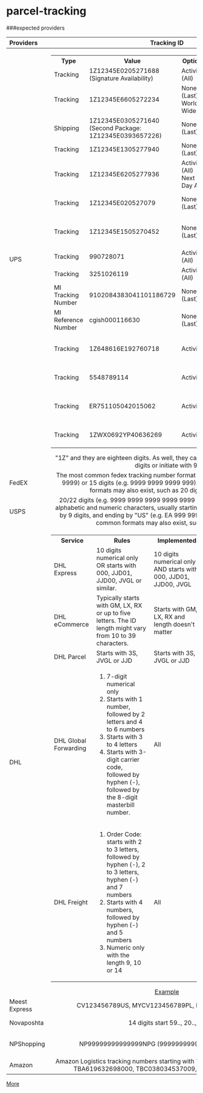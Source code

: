 # parcel-tracking

###expected providers

|    Providers    |                                                                                                                                                                                                                                                                                                                                                                                                                                                                                                                                                                                                                                                                                                                                                                                                                                                                                                                                                                                                                                                                                                            Tracking ID                                                                                                                                                                                                                                                                                                                                                                                                                                                                                                                                                                                                                                                                                                                                                                                                                                                                                                                                                                                                                                                                                                            |                                                                     API                                                                      |
|:----------------|:---------------------------------------------------------------------------------------------------------------------------------------------------------------------------------------------------------------------------------------------------------------------------------------------------------------------------------------------------------------------------------------------------------------------------------------------------------------------------------------------------------------------------------------------------------------------------------------------------------------------------------------------------------------------------------------------------------------------------------------------------------------------------------------------------------------------------------------------------------------------------------------------------------------------------------------------------------------------------------------------------------------------------------------------------------------------------------------------------------------------------------------------------------------------------------------------------------------------------------------------------------------------------------------------------------------------------------------------------------------------------------------------------------------------------------------------------------------------------------------------------------------------------------------------------------------------------------------------------------------------------------------------------------------------------------------------------------------------------------------------------------------------------------------------------------------------------------------------------------------------------------------------------------------------------------------------------------------------------------------------------------------------------------------------------------------------------------------------------------------------------------------------------------------------------------------------------------------------------------:|:--------------------------------------------------------------------------------------------------------------------------------------------:|
| UPS             | <table>  <tr>  <th>Type</th><th>Value</th><th> Option</th><th> Service</th><th> Response</th>  </tr>  <tr>  <td>Tracking</td><td>1Z12345E0205271688  (Signature Availability)</td><td>Activity (All)</td><td>2nd Day Air</td><td> Delivered</td>  </tr>  <tr>  <td>Tracking</td><td>1Z12345E6605272234</td><td> None (Last) World Wide </td><td>Express</td><td>Delivered</td>  </tr>  <tr>  <td>Shipping</td><td>1Z12345E0305271640  (Second Package:  1Z12345E0393657226)</td><td>None (Last)</td><td>Ground</td><td>Delivered</td>  </tr>  <tr>  <td>Tracking</td><td>1Z12345E1305277940</td><td>  None (Last)</td><td>Next Day Air   Saver</td><td>ORIGIN SCAN</td>  </tr>  <tr>  <td>Tracking</td><td>1Z12345E6205277936</td><td>Activity (All) Next Day Air </td><td>Saver</td><td>2nd Delivery attempt</td>  </tr>  <tr>  <td>Tracking</td><td>1Z12345E020527079</td><td>None (Last)</td><td></td><td>Invalid Tracking Number</td>  </tr>  <tr>  <td>Tracking</td><td>1Z12345E1505270452</td><td>None (Last)</td><td></td><td>No Tracking Information   Available</td>  </tr>  <tr>  <td>Tracking</td><td>990728071</td><td>Activity (All)</td><td>UPS Freight LTL</td><td>In Transit</td>  </tr>  <tr>  <td>Tracking</td><td>3251026119</td><td>Activity (All)</td><td></td><td>Delivered Origin CFS</td>  </tr>  <tr>  <td>MI Tracking Number</td><td>9102084383041101186729</td><td>None (Last)</td><td></td><td></td>  </tr>  <tr>  <td>MI Reference Number</td><td>cgish000116630</td><td> None (Last)</td><td></td><td></td>  </tr>  <tr>  <td>Tracking</td><td>1Z648616E192760718</td><td>Activity</td><td>UPS Worldwide Express Freight</td><td>Order Process by UPS</td>  </tr>  <tr>  <td>Tracking</td><td>5548789114</td><td>Activity</td><td>UPS Express Freight</td><td>Response for UPS Air Freight</td>  </tr>  <tr>  <td>Tracking</td><td>ER751105042015062</td><td>Activity</td><td>UPS Ocean</td><td>Response for UPS Ocean Freight</td>  </tr>  <tr>  <td>Tracking</td><td>1ZWX0692YP40636269</td><td>Activity</td><td>UPS SUREPOST</td><td>Response for UPS SUREPOST</td>  </tr>  </table>"1Z" and they are eighteen digits. As well, they can initiate with 8 and eighteen digits or initiate with 9. |                    [Tracking API](https://www.ups.com/ua/en/services/technology-integration/online-tools-tracking.page?)                     |
| FedEX           |                                                                                                                                                                                                                                                                                                                                                                                                                                                                                                                                                                                                                                                                                                                                                                                                                                                                                                                                                                                                              The most common fedex tracking number format is 12 digits (e.g. 9999 9999 9999) or 15 digits (e.g. 9999 9999 9999 999). Some other less common formats may also exist, such as 20 digits and 22 digits                                                                                                                                                                                                                                                                                                                                                                                                                                                                                                                                                                                                                                                                                                                                                                                                                                                                                                                                                                                                               |                                                               [Tracking API](https://developer.fedex.com/api/en-us/catalog/track/v1/docs.html)                                                               |
| USPS            |                                                                                                                                                                                                                                                                                                                                                                                                                                                                                                                                                                                                                                                                                                                                                                                                                                                                                                                                                                        20/22 digits (e.g. 9999 9999 9999 9999 9999 99), or a combination of 13 alphabetic and numeric characters, usually starting with 2 alphabets, following by 9 digits, and ending by "US" (e.g. EA 999 999 999 US). Some other less common formats may also exist, such as 10 digits                                                                                                                                                                                                                                                                                                                                                                                                                                                                                                                                                                                                                                                                                                                                                                                                                                                                                                                                                                         |                                                               [Tracking API](https://www.usps.com/business/web-tools-apis/documentation-updates.htm)                                                               |
| DHL             |                                                                                                                                                                                                                                                                                                             <table><tr><th>Service</th><th>Rules</th><th>Implemented</th><th>Example</th></tr><tr><td>DHL Express</td> <td>10 digits numerical only OR starts with 000, JJD01, JJD00, JVGL or similar.</td><td>10 digits numerical only AND starts with 000, JJD01, JJD00, JVGL</td> <td>1234567890 or JJD0099999999</td></tr><tr><td>DHL eCommerce</td> <td>Typically starts with GM, LX, RX or up to five letters. The ID length might vary from 10 to 39 characters.</td><td>Starts with GM, LX, RX and length doesn't matter</td> <td>GM99999999999 or 999999999999999999</td></tr><tr><td>DHL Parcel</td> <td>Starts with 3S, JVGL or JJD</td><td>Starts with 3S, JVGL or JJD</td> <td>3SBCC000123456 or JVGL9999999999</td></tr><tr><td>DHL Global Forwarding</td><td><ol><li>7-digit numerical only</li><li>Starts with 1 number, followed by 2 letters and 4 to 6 numbers</li><li>Starts with 3 to 4 letters</li><li>Starts with 3-digit carrier code, followed by hyphen (-), followed by the 8-digit masterbill number.</li></ol></td><td>All</td> <td><ol><li>1234567</li><li>1AB12345</li><li>ABC123456</li><li>123-12345678</li></ol></td></tr><tr><td>DHL Freight</td> <td><ol><li>Order Code: starts with 2 to 3 letters, followed by hyphen (-), 2 to 3 letters, hyphen (-) and 7 numbers</li><li>Starts with 4 numbers, followed by hyphen (-) and 5 numbers</li><li>Numeric only with the length 9, 10 or 14</li></ol></td><td>All</td> <td><ol><li>ABC-DE-1234567</li><li>1234-12345</li><li>123456789</li></ol</td></tr></table>[Example](https://www.dhl.com/pf-en/home/tracking/id-labels.html)                                                                                                                                                                                                                                                                                                             |                              [Tracking API](https://developer.dhl.com/api-catalog?f[0]=api_catalog_service%3A3)                              |
| Meest Express   |                                                                                                                                                                                                                                                                                                                                                                                                                                                                                                                                                                                                                                                                                                                                                                                                                                                                                                                                                                                                                                                                                          CV123456789US, MYCV123456789PL, MYCV123456789DE                                                                                                                                                                                                                                                                                                                                                                                                                                                                                                                                                                                                                                                                                                                                                                                                                                                                                                                                                                                                                                                                                          |                                  [Tracking API](https://wiki.meest-group.com/uk/4-vidstezhennia-vidpravlen)                                  |
| Novaposhta      |                                                                                                                                                                                                                                                                                                                                                                                                                                                                                                                                                                                                                                                                                                                                                                                                                                                                                                                                                                                                                                                                                                  14 digits start 59.., 20.., 1..                                                                                                                                                                                                                                                                                                                                                                                                                                                                                                                                                                                                                                                                                                                                                                                                                                                                                                                                                                                                                                                                                                  | [Tracking API](https://developers.novaposhta.ua/view/model/a99d2f28-8512-11ec-8ced-005056b2dbe1/method/a9ae7bc9-8512-11ec-8ced-005056b2dbe1) |
| NPShopping      |                                                                                                                                                                                                                                                                                                                                                                                                                                                                                                                                                                                                                                                                                                                                                                                                                                                                                                                                                                                                                                                                                       NP99999999999999NPG  (99999999999999 is a 14 digits)                                                                                                                                                                                                                                                                                                                                                                                                                                                                                                                                                                                                                                                                                                                                                                                                                                                                                                                                                                                                                                                                                        |                                                               Does not support                                                               |
| Amazon          |                                                                                                                                                                                                                                                                                                                                                                                                                                                                                                                                                                                                                                                                                                                                                                                                                                                                                                                                                                                                                                                   Amazon Logistics tracking numbers starting with TBA, TBM, TBC. For example TBA619632698000, TBC038034537009, TBAONT500361196.                                                                                                                                                                                                                                                                                                                                                                                                                                                                                                                                                                                                                                                                                                                                                                                                                                                                                                                                                                                                                                                   |                                                                      ?                                                                       |

[More](https://onlinetrackingnumbers.com/v4/)